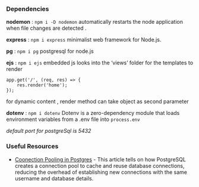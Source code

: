 ### Dependencies

**nodemon** : `` npm i -D nodemon ``
automatically restarts the node application when file changes are detected .

**express** : ``npm i express``
minimalist web framework for Node.js.

**pg** : ``npm i pg``
postgresql for node.js

**ejs** : ``npm i ejs``
embedded js
looks into the ‘views’ folder for the templates to render

```
app.get('/', (req, res) => { 
	res.render('home'); 
});
```

for dynamic content , render method can take object as second parameter

**dotenv** : ``npm i dotenv``
Dotenv is a zero-dependency module that loads environment variables from a .env file into ``process.env``

*default port for postgreSql is 5432*

### Useful Resources

- [Coonection Pooling in Postgres]([https://restcountries.com](https://www.ashnik.com/everything-you-need-to-know-about-connection-pooling-in-postgres/#:~:text=5%20MIN%20READ,new%20connection%20to%20the%20database.)) - This article tells on how PostgreSQL creates a connection pool to cache and reuse database connections, reducing the overhead of establishing new connections with the same username and database details.

